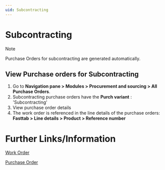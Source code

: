 ```yaml
---
uid: Subcontracting
---
```


# Subcontracting

>[!NOTE]
>Purchase Orders for subcontracting are generated automatically. 

## View Purchase orders for Subcontracting

1. Go to **Navigation pane > Modules > Procurement and sourcing > All Purchase Orders**.
2. Subcontracting purchase orders have the **Purch variant** : 'Subcontracting'
3. View purchase order details
4. The work order is referenced in the line details of the purchase orders: **Fasttab > Line details > Product > Reference number**


# Further Links/Information

[Work Order](xref:workorder)

[Purchase Order](xref:Purchase_order)
